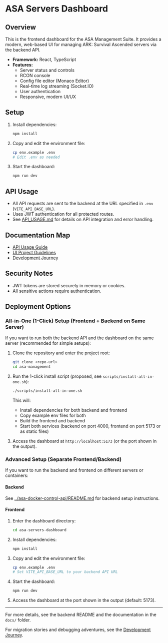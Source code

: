 # ASA Servers Dashboard

## Overview

This is the frontend dashboard for the ASA Management Suite. It provides a modern, web-based UI for managing ARK: Survival Ascended servers via the backend API.

- **Framework:** React, TypeScript
- **Features:**
  - Server status and controls
  - RCON console
  - Config file editor (Monaco Editor)
  - Real-time log streaming (Socket.IO)
  - User authentication
  - Responsive, modern UI/UX

## Setup

1. Install dependencies:
   ```sh
   npm install
   ```
2. Copy and edit the environment file:
   ```sh
   cp env.example .env
   # Edit .env as needed
   ```
3. Start the dashboard:
   ```sh
   npm run dev
   ```

## API Usage

- All API requests are sent to the backend at the URL specified in `.env` (`VITE_API_BASE_URL`).
- Uses JWT authentication for all protected routes.
- See [API_USAGE.md](./docs/API_USAGE.md) for details on API integration and error handling.

## Documentation Map

- [API Usage Guide](./docs/API_USAGE.md)
- [UI Project Guidelines](./docs/UI_PROJECT_GUIDELINES.md)
- [Development Journey](../development-journey/README.md)

## Security Notes
- JWT tokens are stored securely in memory or cookies.
- All sensitive actions require authentication.

## Deployment Options

### All-in-One (1-Click) Setup (Frontend + Backend on Same Server)

If you want to run both the backend API and the dashboard on the same server (recommended for simple setups):

1. Clone the repository and enter the project root:
   ```sh
   git clone <repo-url>
   cd asa-management
   ```
2. Run the 1-click install script (proposed, see `scripts/install-all-in-one.sh`):
   ```sh
   ./scripts/install-all-in-one.sh
   ```
   This will:
   - Install dependencies for both backend and frontend
   - Copy example env files for both
   - Build the frontend and backend
   - Start both services (backend on port 4000, frontend on port 5173 or as static files)

3. Access the dashboard at `http://localhost:5173` (or the port shown in the output).

### Advanced Setup (Separate Frontend/Backend)

If you want to run the backend and frontend on different servers or containers:

#### Backend
See [../asa-docker-control-api/README.md](../asa-docker-control-api/README.md) for backend setup instructions.

#### Frontend
1. Enter the dashboard directory:
   ```sh
   cd asa-servers-dashboard
   ```
2. Install dependencies:
   ```sh
   npm install
   ```
3. Copy and edit the environment file:
   ```sh
   cp env.example .env
   # Set VITE_API_BASE_URL to your backend API URL
   ```
4. Start the dashboard:
   ```sh
   npm run dev
   ```
5. Access the dashboard at the port shown in the output (default: 5173).

---

For more details, see the backend README and the documentation in the `docs/` folder.

For migration stories and debugging adventures, see the [Development Journey](../development-journey/README.md).